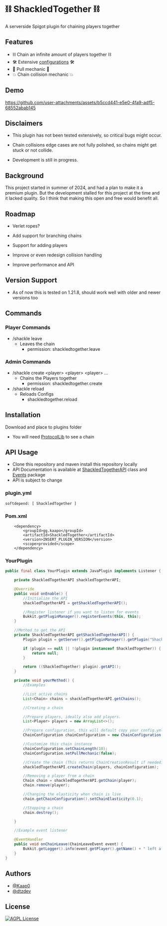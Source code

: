 # ⛓️ ShackledTogether ⛓️

A serverside Spigot plugin for chaining players together

## Features

- ⛓️ Chain an infinite amount of players together ⛓️
- 🛠️
  Extensive [configurations](https://github.com/Kaap0/ShackledTogether/blob/main/src/main/resources/config.yml)
  🛠️
- 💪 Pull mechanic 💪
- 💥 Chain collision mechanic 💥

## Demo

https://github.com/user-attachments/assets/b5ccd441-e5e0-4fa9-adf5-68552abab145

## Disclaimers

- This plugin has not been tested extensively, so critical bugs might occur.

- Chain collisions edge cases are not fully polished, so chains might get stuck or not collide.

- Development is still in progress.

## Background

This project started in summer of 2024, and had a plan to make it a premium plugin.
But the development stalled for this project at the time and it lacked quality. So I think that making this open and
free would benefit all.

## Roadmap

- Verlet ropes?

- Add support for branching chains

- Support for adding players

- Improve or even redesign collision handling

- Improve performance and API

## Version Support

- As of now this is tested on 1.21.8, should work well with older and newer versions too

## Commands

### Player Commands

- /shackle leave
    - Leaves the chain
        - permission: shackledtogether.leave

### Admin Commands

- /shackle create \<player> \<player> \<player> ...
    - Chains the Players together
        - permission: shackledtogether.create
- /shackle reload
    - Reloads Configs
        - shackledtogether.reload

## Installation

Download and place to plugins folder

- You will need [ProtocolLib](https://www.spigotmc.org/resources/protocollib.1997/) to see a chain

## API Usage

- Clone this repository and maven install this repository locally
- API Documentation is available
  at [ShackledTogetherAPI](https://github.com/Kaap0/ShackledTogether/blob/main/src/main/java/gg/kaapo/shackledtogether/chain/ShackledTogetherAPI.java)
  class
  and [Events](https://github.com/Kaap0/ShackledTogether/tree/main/src/main/java/gg/kaapo/shackledtogether/events)
  package
- API is subject to change

### plugin.yml

```
softdepend: [ ShackledTogether ]
```

### Pom.xml

        <dependency>
            <groupId>gg.kaapo</groupId>
            <artifactId>ShackledTogether</artifactId>
            <version>INSERT_PLUGIN_VERSION</version>
            <scope>provided</scope>
        </dependency>

### YourPlugin

```java
public final class YourPlugin extends JavaPlugin implements Listener {

    private ShackledTogetherAPI shackledTogetherAPI;

    @Override
    public void onEnable() {
        //Initialize the API
        shackledTogetherAPI = getShackledTogetherAPI();

        //Register listener if you want to listen for events
        Bukkit.getPluginManager().registerEvents(this, this);
    }

    //Method to get the API
    private ShackledTogetherAPI getShackledTogetherAPI() {
        Plugin plugin = getServer().getPluginManager().getPlugin("ShackledTogether");

        if (plugin == null || !(plugin instanceof ShackledTogether)) {
            return null;
        }

        return ((ShackledTogether) plugin).getAPI();
    }

    private void yourMethod() {
        //Examples

        //List active chains
        List<Chain> chains = shackledTogetherAPI.getChains();

        //Creating a chain

        //Prepare players, ideally also add players.
        List<Player> players = new ArrayList<>();

        //Prepare configuration, this will default copy your config.yml values
        ChainConfiguration chainConfiguration = new ChainConfiguration();

        //Customize this chain instance
        chainConfiguration.setChainLength(10);
        chainConfiguration.setPullMechanic(false);

        //Create the chain (This returns ChainCreationResult if needed) (You can also pass chainConfiguration as null, so it will use and follow config.yml changes)
        shackledTogetherAPI.createChain(players, chainConfiguration);

        //Removing a player from a chain
        Chain chain = shackledTogetherAPI.getChain(player);
        chain.remove(player);

        //Changing the elasticity when chain is live
        chain.getChainConfiguration().setChainElasticity(0.1);

        //Stopping a chain
        chain.destroy();

    }

    //Example event listener

    @EventHandler
    public void onChainLeave(ChainLeaveEvent event) {
        Bukkit.getLogger().info(event.getPlayer().getName() + " left a chain because of " + event.getReason());
    }
}
```

## Authors

- [@Kaap0](https://www.github.com/Kaap0)
- [@dtzdev](https://github.com/dtzdev)

## License

[![AGPL License](https://img.shields.io/badge/license-AGPL-blue.svg)](http://www.gnu.org/licenses/agpl-3.0)
